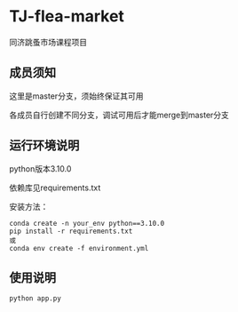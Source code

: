 # TJ-flea-market

同济跳蚤市场课程项目

## 成员须知

这里是master分支，须始终保证其可用

各成员自行创建不同分支，调试可用后才能merge到master分支

## 运行环境说明

python版本3.10.0

依赖库见requirements.txt

安装方法：

```
conda create -n your_env python==3.10.0
pip install -r requirements.txt
或
conda env create -f environment.yml
```

## 使用说明

```
python app.py
```
